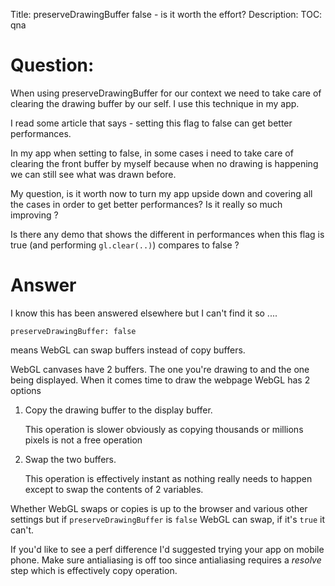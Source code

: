 Title: preserveDrawingBuffer false - is it worth the effort?
Description:
TOC: qna

# Question:

When using preserveDrawingBuffer for our context we need to take care of clearing the drawing buffer by our self. I use this technique in my app.

I read some article that says - setting this flag to false can get better performances.

In my app when setting to false, in some cases i need to take care of clearing the front buffer by myself because when no drawing is happening we can still see what was drawn before.

My question, is it worth now to turn my app upside down and covering all the cases in order to get better performances? Is it really so much improving ?

Is there any demo that shows the different in performances when this flag is true (and performing `gl.clear(..)`) compares to false ?




# Answer

I know this has been answered elsewhere but I can't find it so ....

    preserveDrawingBuffer: false

means WebGL can swap buffers instead of copy buffers.

WebGL canvases have 2 buffers. The one you're drawing to and the one being displayed. When it comes time to draw the webpage WebGL has 2 options

1.  Copy the drawing buffer to the display buffer.  

    This operation is slower obviously as copying thousands or millions pixels is not
    a free operation

2.  Swap the two buffers.

    This operation is effectively instant as nothing really needs to happen except to swap
    the contents of 2 variables.

Whether WebGL swaps or copies is up to the browser and various other settings but if `preserveDrawingBuffer` is `false` WebGL can swap, if it's `true` it can't.

If you'd like to see a perf difference I'd suggested trying your app on mobile phone. Make sure antialiasing is off too since antialiasing requires a *resolve* step which is effectively copy operation.


